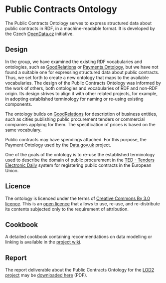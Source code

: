 # Public Contracts Ontology

The Public Contracts Ontology serves to express structured data about public contracts in RDF, in a machine-readable format. It is developed by the Czech [OpenData.cz](http://www.opendata.cz/) initiative.

## Design

In the group, we have examined the existing RDF vocabularies and ontologies, such as [GoodRelations](http://purl.org/goodrelations/v1.html) or [Payments Ontology](http://data.gov.uk/resources/payments), but we have not found a suitable one for expressing structured data about public contracts. Thus, we set forth to create a new ontology that maps to the available vocabularies. The design of the Public Contracts Ontology was informed by the work of others, both ontologies and vocabularies of RDF and non-RDF origin. Its design strives to align it with other related projects, for example, in adopting established terminology for naming or re-using existing components.
 
The ontology builds on [GoodRelations](http://purl.org/goodrelations/v1.html) for description of business entities, such as cities publishing public procurement tenders or commercial companies applying for them. The specification of prices is based on the same vocabulary.

Public contracts may have spendings attached. For this purpose, the Payment Ontology used by the [Data.gov.uk](http://data.gov.uk/resources/payments) project.

One of the goals of the ontology is to re-use the established terminology used to describe the domain of public procurement in the [TED - Tenders Electronic Daily](http://ted.europa.eu/) system for registering public contracts in the European Union.

## Licence

The ontology is licenced under the terms of [Creative Commons By 3.0 licence](http://creativecommons.org/licenses/by/3.0/cz/). This is an [open licence](http://www.opendefinition.org/) that allows to use, re-use, and re-distribute its contents subjected only to the requirement of attribution.

## Cookbook

A detailed cookbook containing recommendations on data modelling or linking is available in the [project wiki](https://github.com/opendatacz/public-contracts-ontology/blob/wiki/Cookbook.md).

## Report

The report deliverable about the Public Contracts Ontology for the [LOD2 project](http://lod2.eu) may be [downloaded here](http://static.lod2.eu/Deliverables/deliverable-9a.1.1.pdf) (PDF).
